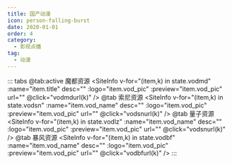 ```yaml
---
title: 国产动漫
icon: person-falling-burst
date: 2020-01-01
order: 4
category:
  - 影视点播
tag:
  - 动漫
---
```


<ArtPlayer :src="state.src" :config="artConfig(Hls,state.PlayList)" type="Hls"/>

::: tabs
@tab:active 魔都资源
<SiteInfo v-for="(item,k) in state.vodmd" :name="item.title" desc="" :logo="item.vod_pic"
:preview="item.vod_pic" url="" @click="vodmdurl(k)" />
@tab 索尼资源
<SiteInfo v-for="(item,k) in state.vodsn" :name="item.vod_name" desc="" :logo="item.vod_pic"
:preview="item.vod_pic" url="" @click="vodsnurl(k)" />
@tab 量子资源
<SiteInfo v-for="(item,k) in state.vodlz" :name="item.vod_name" desc="" :logo="item.vod_pic"
:preview="item.vod_pic" url="" @click="vodsnurl(k)" />
@tab 暴风资源
<SiteInfo v-for="(item,k) in state.vodbf" :name="item.vod_name" desc="" :logo="item.vod_pic"
:preview="item.vod_pic" url="" @click="vodbfurl(k)" />
:::

<script setup lang="ts">
  import { vod } from 'db'
  import { artConfig, Hls } from 'cps/artConst'
  import { useStorage } from '@vueuse/core'
  import { onMounted, nextTick, onDeactivated } from "vue";
  const state = useStorage(
    "vod-gcdm",
    {
      src:"",
      vodmd: [],
      vodsn: [],
      vodlz: [],
      vodbf: [],
      PlayList: []
    }
  )

  onMounted(async () => {
    const moduapi = await vod.find({ "name": "mdzy-1" })
    const suonizy = await vod.find({ "name": "snzy-29" })
    const lzcaiji = await vod.find({ "name": "lzzy-29" })
    const bfzy = await vod.find({ "name": "bfzy-40" })
    state.value.vodmd = moduapi.data
    state.value.vodsn = suonizy.data
    state.value.vodlz = lzcaiji.data
    state.value.vodbf = bfzy.data
    vodmdurl(0)
  });
  const vodmdurl = (key) => {
    const { vodmd } = state.value
    state.value.PlayList =vodmd
    state.value.src = vodmd[key].url
  }
  const vodsnurl = (key) => {
    const { vodsn } = state.value
    state.value.PlayList =vodsn[key].play_list
    state.value.src = vodsn[key].play_list[0].url
  }
  const vodlzurl = (key) => {
    const { vodlz } = state.value
    state.value.PlayList =vodlz[key].play_list
    state.value.src = vodlz[key].play_list[0].url
  }
  const vodbfurl = (key) => {
    const { vodbf } = state.value
    state.value.PlayList =vodbf[key].play_list
    state.value.src = vodbf[key].play_list[0].url
  }
</script>
